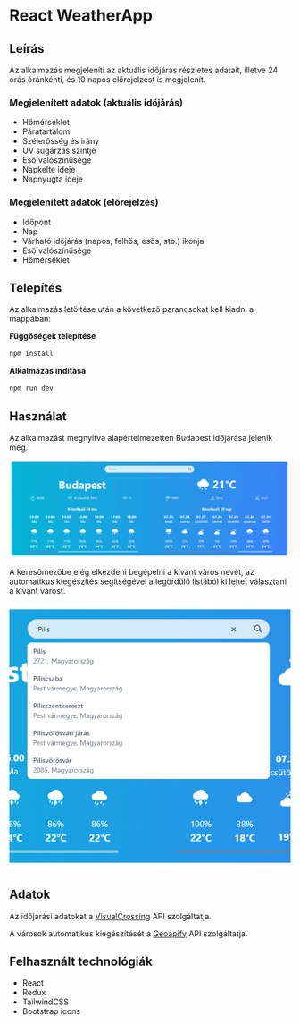 # React WeatherApp

## Leírás

Az alkalmazás megjeleníti az aktuális időjárás részletes adatait, illetve 24 órás óránkénti, és 10 napos előrejelzést is megjelenít.

### Megjelenített adatok (aktuális időjárás)

- Hőmérséklet
- Páratartalom
- Szélerősség és irány
- UV sugárzás szintje
- Eső valószínűsége
- Napkelte ideje
- Napnyugta ideje

### Megjelenített adatok (előrejelzés)

- Időpont
- Nap
- Várható időjárás (napos, felhős, esős, stb.) ikonja
- Eső valószínűsége
- Hőmérséklet

## Telepítés

Az alkalmazás letöltése után a következő parancsokat kell kiadni a mappában:

**Függőségek telepítése**

```bash
npm install
```

**Alkalmazás indítása**

```bash
npm run dev
```

## Használat

Az alkalmazást megnyitva alapértelmezetten Budapest időjárása jelenik meg.

![alapértelmezett](./media/sh-weather.PNG)

A keresőmezőbe elég elkezdeni begépelni a kívánt város nevét, az automatikus kiegészítés segítségével a legördülő listából ki lehet választani a kívánt várost.

![keresés](./media/sh-search.PNG)

## Adatok

Az időjárási adatokat a [VisualCrossing](https://www.visualcrossing.com/weather-api) API szolgáltatja.

A városok automatikus kiegészítését a [Geoapify](https://www.geoapify.com/geocoding-api) API szolgáltatja.

## Felhasznált technológiák

- React
- Redux
- TailwindCSS
- Bootstrap icons